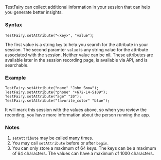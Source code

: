 TestFairy can collect additional information in your session that can help you generate better insights. 

### Syntax

`TestFairy.setAttribute("<key>", "value")`;

The first value is a string `key` to help you search for the attribute in your session. The second paramter `value` is any string value for the attribute associated with the session. Neither value can be nil. These attributes are available later in the session recording page, is available via API, and is searchable.

### Example

```
TestFairy.setAttribute("name" "John Snow");
TestFairy.setAttribute("phone" "+672-14-5109");
TestFairy.setAttribute("age" "20");
TestFairy.setAttribute("favorite_color" "blue");
```

It will mark this session with the values above, so when you review the recording, you have more information about the person running the app.

### Notes

1. `setAttribute` may be called many times. 
2. You may call `setAttribute` before or after `begin`.
3. You can only store a maximum of 64 keys. The keys can be a maximum of 64 characters. The values can have a maximum of 1000 characters.
